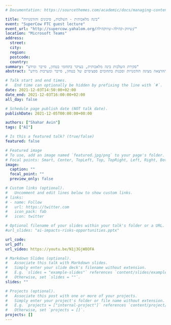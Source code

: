 ```yaml
---
# Documentation: https://sourcethemes.com/academic/docs/managing-content/

title: "בינה מלאכותית - השלכות, סיכונים והזדמנויות"
event: "SuperCow FTC guest lecture"
event_url: "http://supercow.yahalom.org/שיווק-קהילה-שיווקהילה/"
location: "Microsoft Teams"
address:
  street:
  city:
  region:
  postcode:
  country:
summary: "סקירת השלכות בינה מלאכותית, בעיקר בתחומי בטחון, סייבר ומידע"
abstract: "ההרצאה עוסקת בתחום הבינה המלאכותית, ובעיקר לימוד מכונה ורשתות נוירונים עמוקות, אשר התקדם בצורה מהפכנית בעשור האחרון. ההרצאה סוקרת את אופי הטכנולוגיות והדרישות לשימוש בהן, וקשיים ליישומן. בנוסף, ההרצאה מציגה הזדמנויות וסכנות בתחומים ספציפיים של בטחון, סייבר ומערכות מידע."

# Talk start and end times.
#   End time can optionally be hidden by prefixing the line with `#`.
date: 2021-12-03T14:50:00+02:00
date_end: 2021-12-03T16:00:00+02:00
all_day: false

# Schedule page publish date (NOT talk date).
publishDate: 2021-12-05T00:00:00+00:00

authors: ["Shahar Avin"]
tags: ["AI"]

# Is this a featured talk? (true/false)
featured: false

# Featured image
# To use, add an image named `featured.jpg/png` to your page's folder. 
# Focal points: Smart, Center, TopLeft, Top, TopRight, Left, Right, BottomLeft, Bottom, BottomRight.
image:
  caption: ""
  focal_point: ""
  preview_only: false

# Custom links (optional).
#   Uncomment and edit lines below to show custom links.
# links:
# - name: Follow
#   url: https://twitter.com
#   icon_pack: fab
#   icon: twitter

# Optional filename of your slides within your talk's folder or a URL.
#url_slides: "ai-impacts-risks-opportunities.pptx"

url_code:
url_pdf:
url_video: https://youtu.be/N1j3GjW8OFA

# Markdown Slides (optional).
#   Associate this talk with Markdown slides.
#   Simply enter your slide deck's filename without extension.
#   E.g. `slides = "example-slides"` references `content/slides/example-slides.md`.
#   Otherwise, set `slides = ""`.
slides: ""

# Projects (optional).
#   Associate this post with one or more of your projects.
#   Simply enter your project's folder or file name without extension.
#   E.g. `projects = ["internal-project"]` references `content/project/deep-learning/index.md`.
#   Otherwise, set `projects = []`.
projects: []
---
```

